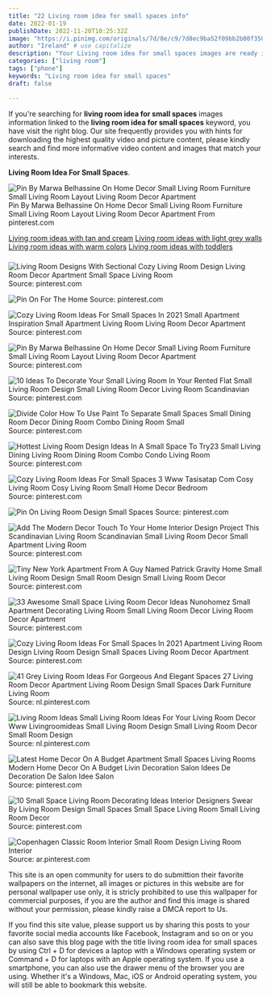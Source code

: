 ```yaml
---
title: "22 Living room idea for small spaces info"
date: 2022-01-19
publishDate: 2022-11-20T10:25:32Z
image: "https://i.pinimg.com/originals/7d/8e/c9/7d8ec9ba52f09bb2b00f3508e8b1a4a2.jpg"
author: "Ireland" # use capitalize
description: "Your Living room idea for small spaces images are ready in this website. Living room idea for small spaces are a topic that is being searched for and liked by netizens today. You can Download the Living room idea for small spaces files here. Get all royalty-free images."
categories: ["living room"]
tags: ["phone"]
keywords: "Living room idea for small spaces"
draft: false

---
```


If you're searching for **living room idea for small spaces** images information linked to the **living room idea for small spaces** keyword, you have visit the right  blog.  Our site frequently  provides you with  hints  for downloading  the highest  quality video and picture  content, please kindly search and find more informative video content and images  that match your interests.

**Living Room Idea For Small Spaces**. 

![Pin By Marwa Belhassine On Home Decor Small Living Room Furniture Small Living Room Layout Living Room Decor Apartment](https://i.pinimg.com/originals/f3/f4/d6/f3f4d604000498d8585a109d31fd476c.jpg "Pin By Marwa Belhassine On Home Decor Small Living Room Furniture Small Living Room Layout Living Room Decor Apartment")
Pin By Marwa Belhassine On Home Decor Small Living Room Furniture Small Living Room Layout Living Room Decor Apartment From pinterest.com

[Living room ideas with tan and cream](/living-room-ideas-with-tan-and-cream/)
[Living room ideas with light grey walls](/living-room-ideas-with-light-grey-walls/)
[Living room ideas with warm colors](/living-room-ideas-with-warm-colors/)
[Living room ideas with toddlers](/living-room-ideas-with-toddlers/)



### 

 


![Living Room Designs With Sectional Cozy Living Room Design Living Room Decor Apartment Small Space Living Room](https://i.pinimg.com/originals/6d/36/3e/6d363ebff73c6131a4cea35aaba6139b.jpg "Living Room Designs With Sectional Cozy Living Room Design Living Room Decor Apartment Small Space Living Room")
Source: pinterest.com

 

![Pin On For The Home](https://i.pinimg.com/originals/b8/57/b0/b857b01ab89dc3b2dd222af55d80f08c.jpg "Pin On For The Home")
Source: pinterest.com

 

![Cozy Living Room Ideas For Small Spaces In 2021 Small Apartment Inspiration Small Apartment Living Room Living Room Decor Apartment](https://i.pinimg.com/736x/ce/b4/0d/ceb40dfb8c45f382e8ce0966b7be649f.jpg "Cozy Living Room Ideas For Small Spaces In 2021 Small Apartment Inspiration Small Apartment Living Room Living Room Decor Apartment")
Source: pinterest.com

 

![Pin By Marwa Belhassine On Home Decor Small Living Room Furniture Small Living Room Layout Living Room Decor Apartment](https://i.pinimg.com/originals/f3/f4/d6/f3f4d604000498d8585a109d31fd476c.jpg "Pin By Marwa Belhassine On Home Decor Small Living Room Furniture Small Living Room Layout Living Room Decor Apartment")
Source: pinterest.com

 

![10 Ideas To Decorate Your Small Living Room In Your Rented Flat Small Living Room Design Small Living Room Decor Living Room Scandinavian](https://i.pinimg.com/originals/b1/5d/bd/b15dbd5657c78981b829f30164daf7ec.jpg "10 Ideas To Decorate Your Small Living Room In Your Rented Flat Small Living Room Design Small Living Room Decor Living Room Scandinavian")
Source: pinterest.com

 

![Divide Color How To Use Paint To Separate Small Spaces Small Dining Room Decor Dining Room Combo Dining Room Small](https://i.pinimg.com/736x/e3/8d/78/e38d78942f8856df95785bd2ad757778--dining-room-design-dining-table-living-room.jpg "Divide Color How To Use Paint To Separate Small Spaces Small Dining Room Decor Dining Room Combo Dining Room Small")
Source: pinterest.com

 

![Hottest Living Room Design Ideas In A Small Space To Try23 Small Living Dining Living Room Dining Room Combo Condo Living Room](https://i.pinimg.com/736x/ac/86/a8/ac86a85d8d43c21119369c9d0ce217ed.jpg "Hottest Living Room Design Ideas In A Small Space To Try23 Small Living Dining Living Room Dining Room Combo Condo Living Room")
Source: pinterest.com

 

![Cozy Living Room Ideas For Small Spaces 3 Www Tasisatap Com Cosy Living Room Cosy Living Room Small Home Decor Bedroom](https://i.pinimg.com/originals/d1/75/d4/d175d4f958b9f90cfdd1a9ca10d3493f.png "Cozy Living Room Ideas For Small Spaces 3 Www Tasisatap Com Cosy Living Room Cosy Living Room Small Home Decor Bedroom")
Source: pinterest.com

 

![Pin On Living Room Design Small Spaces](https://i.pinimg.com/236x/64/75/7a/64757acc30cd71679abb60b1fe54ebf0.jpg "Pin On Living Room Design Small Spaces")
Source: pinterest.com

 

![Add The Modern Decor Touch To Your Home Interior Design Project This Scandinavian Living Room Scandinavian Small Living Room Decor Small Apartment Living Room](https://i.pinimg.com/736x/2d/71/50/2d715076c2952eeeccc72f68137c3a28.jpg "Add The Modern Decor Touch To Your Home Interior Design Project This Scandinavian Living Room Scandinavian Small Living Room Decor Small Apartment Living Room")
Source: pinterest.com

 

![Tiny New York Apartment From A Guy Named Patrick Gravity Home Small Living Room Design Small Room Design Small Living Room Decor](https://i.pinimg.com/originals/0e/2c/c0/0e2cc0aa61e0d016a9247372c46a8967.jpg "Tiny New York Apartment From A Guy Named Patrick Gravity Home Small Living Room Design Small Room Design Small Living Room Decor")
Source: pinterest.com

 

![33 Awesome Small Space Living Room Decor Ideas Nunohomez Small Apartment Decorating Living Room Small Living Room Decor Living Room Decor Apartment](https://i.pinimg.com/originals/77/5d/89/775d89a291dd1108ef583de5aa2b0c1d.jpg "33 Awesome Small Space Living Room Decor Ideas Nunohomez Small Apartment Decorating Living Room Small Living Room Decor Living Room Decor Apartment")
Source: pinterest.com

 

![Cozy Living Room Ideas For Small Spaces In 2021 Apartment Living Room Design Living Room Design Small Spaces Living Room Decor Apartment](https://i.pinimg.com/736x/c6/8f/75/c68f75dba14fd0f9dbc03334c2025db2.jpg "Cozy Living Room Ideas For Small Spaces In 2021 Apartment Living Room Design Living Room Design Small Spaces Living Room Decor Apartment")
Source: pinterest.com

 

![41 Grey Living Room Ideas For Gorgeous And Elegant Spaces 27 Living Room Decor Apartment Living Room Design Small Spaces Dark Furniture Living Room](https://i.pinimg.com/736x/55/ec/25/55ec25f6ca0759a5da9f888ca82f532b.jpg "41 Grey Living Room Ideas For Gorgeous And Elegant Spaces 27 Living Room Decor Apartment Living Room Design Small Spaces Dark Furniture Living Room")
Source: nl.pinterest.com

 

![Living Room Ideas Small Living Room Ideas For Your Living Room Decor Www Livingroomideas Small Living Room Design Small Living Room Decor Small Room Design](https://i.pinimg.com/originals/e0/38/a0/e038a09cdb2dc86a800d76eab47dae80.jpg "Living Room Ideas Small Living Room Ideas For Your Living Room Decor Www Livingroomideas Small Living Room Design Small Living Room Decor Small Room Design")
Source: nl.pinterest.com

 

![Latest Home Decor On A Budget Apartment Small Spaces Living Rooms Modern Home Decor On A Budget Livin Decoration Salon Idees De Decoration De Salon Idee Salon](https://i.pinimg.com/originals/cc/9e/f6/cc9ef60675906999f8ae57d5bee60b2b.jpg "Latest Home Decor On A Budget Apartment Small Spaces Living Rooms Modern Home Decor On A Budget Livin Decoration Salon Idees De Decoration De Salon Idee Salon")
Source: pinterest.com

 

![10 Small Space Living Room Decorating Ideas Interior Designers Swear By Living Room Design Small Spaces Small Space Living Room Small Living Room Decor](https://i.pinimg.com/originals/21/09/b6/2109b65c0e40c943d854fc095968107f.jpg "10 Small Space Living Room Decorating Ideas Interior Designers Swear By Living Room Design Small Spaces Small Space Living Room Small Living Room Decor")
Source: pinterest.com

 

![Copenhagen Classic Room Interior Small Room Design Living Room Interior](https://i.pinimg.com/originals/7d/8e/c9/7d8ec9ba52f09bb2b00f3508e8b1a4a2.jpg "Copenhagen Classic Room Interior Small Room Design Living Room Interior")
Source: ar.pinterest.com

 

This site is an open community for users to do submittion their favorite wallpapers on the internet, all images or pictures in this website are for personal wallpaper use only, it is stricly prohibited to use this wallpaper for commercial purposes, if you are the author and find this image is shared without your permission, please kindly raise a DMCA report to Us.

If you find this site value, please support us by sharing this posts to your favorite social media accounts like Facebook, Instagram and so on or you can also save this blog page with the title living room idea for small spaces by using Ctrl + D for devices a laptop with a Windows operating system or Command + D for laptops with an Apple operating system. If you use a smartphone, you can also use the drawer menu of the browser you are using. Whether it's a Windows, Mac, iOS or Android operating system, you will still be able to bookmark this website.
